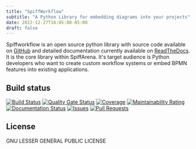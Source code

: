 ```yaml
---
title: "SpiffWorkflow"
subtitle: "A Python Library for embedding diagrams into your projects"
date: 2022-12-27T16:05:00-05:00
draft: false
---
```


Spiffworkflow is an open source python library with source code available on [GitHub](https://github.com/sartography/SpiffWorkflow]) and detailed documentation currently available on [ReadTheDocs](https://spiffworkflow.readthedocs.io/en/latest/).  It is the core library within SpiffArena.  It's target audience is Python developers who want to create custom workflow systems or embed BPMN features into existing applications.

## Build status
[![Build Status](https://travis-ci.com/sartography/SpiffWorkflow.svg?branch=master)](https://travis-ci.org/sartography/SpiffWorkflow)
[![Quality Gate Status](https://sonarcloud.io/api/project_badges/measure?project=sartography_SpiffWorkflow&metric=alert_status)](https://sonarcloud.io/dashboard?id=sartography_SpiffWorkflow)
[![Coverage](https://sonarcloud.io/api/project_badges/measure?project=sartography_SpiffWorkflow&metric=coverage)](https://sonarcloud.io/dashboard?id=sartography_SpiffWorkflow)
[![Maintainability Rating](https://sonarcloud.io/api/project_badges/measure?project=sartography_SpiffWorkflow&metric=sqale_rating)](https://sonarcloud.io/dashboard?id=sartography_SpiffWorkflow)
[![Documentation Status](https://readthedocs.org/projects/spiffworkflow/badge/?version=latest)](http://spiffworkflow.readthedocs.io/en/latest/?badge=latest)
[![Issues](https://img.shields.io/github/issues/sartography/spiffworkflow)](https://github.com/sartography/SpiffWorkflow/issues)
[![Pull Requests](https://img.shields.io/github/issues-pr/sartography/spiffworkflow)](https://github.com/sartography/SpiffWorkflow/pulls)

## License
GNU LESSER GENERAL PUBLIC LICENSE


